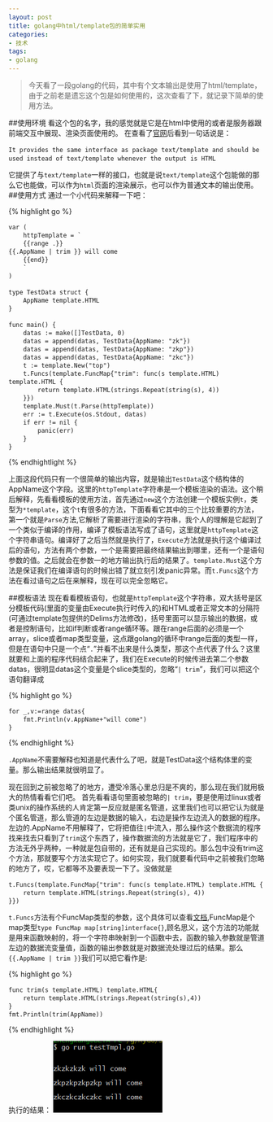 ```yaml
---
layout: post
title: golang中html/template包的简单实用
categories:
- 技术
tags:
- golang 
---
```

>今天看了一段golang的代码，其中有个文本输出是使用了html/template，由于之前老是遗忘这个包是如何使用的，这次查看了下，就记录下简单的使用方法。

##使用环境
看这个包的名字，我的感觉就是它是在html中使用的或者是服务器跟前端交互中展现、渲染页面使用的。
在查看了[官网](http://golang.org/pkg/html/template/)后看到一句话说是：

`It provides the same interface as package text/template and should be used instead of text/template whenever the output is HTML`

它提供了与`text/template`一样的接口，也就是说`text/template`这个包能做的那么它也能做，可以作为`html`页面的渲染展示，也可以作为普通文本的输出使用。
##使用方式
通过一个小代码来解释一下吧：

{% highlight go %}
	
	var (
		httpTemplate = `
		{{range .}}
	{{.AppName | trim }} will come
		{{end}}
		`
	)
	
	type TestData struct {
		AppName template.HTML
	}
	
	func main() {
		datas := make([]TestData, 0)
		datas = append(datas, TestData{AppName: "zk"})
		datas = append(datas, TestData{AppName: "zkp"})
		datas = append(datas, TestData{AppName: "zkc"})
		t := template.New("top")
		t.Funcs(template.FuncMap{"trim": func(s template.HTML) template.HTML {
			return template.HTML(strings.Repeat(string(s), 4))
		}})
		template.Must(t.Parse(httpTemplate))
		err := t.Execute(os.Stdout, datas)
		if err != nil {
			panic(err)
		}
	}

{% endhightlight %}

上面这段代码只有一个很简单的输出内容，就是输出`TestData`这个结构体的AppName这个字段。这里的`httpTemplate`字符串是一个模板渲染的语法。这个稍后解释，先看看模板的使用方法，首先通过`new`这个方法创建一个模板实例`t`，类型为`*template`，这个`t`有很多的方法，下面看看它其中的三个比较重要的方法，第一个就是`Parse`方法,它解析了需要进行渲染的字符串，我个人的理解是它起到了一个类似于编译的作用，编译了模板语法写成了语句，这里就是`httpTemplate`这个字符串语句。编译好了之后当然就是执行了，`Execute`方法就是执行这个编译过后的语句，方法有两个参数，一个是需要把最终结果输出到哪里，还有一个是语句参数的值。之后就会在参数一的地方输出执行后的结果了。`template.Must`这个方法是保证我们在编译语句的时候出错了就立刻引发panic异常。而`t.Funcs`这个方法在看过语句之后在来解释，现在可以完全忽略它。

##模板语法
现在看看模板语句，也就是`httpTemplate`这个字符串，双大括号是区分模板代码(里面的变量由Execute执行时传入的)和HTML或者正常文本的分隔符(可通过template包提供的Delims方法修改)，括号里面可以显示输出的数据，或者是控制语句，比如if判断或者range循环等。跟在range后面的必须是一个array，slice或者map类型变量，这点跟golang的循环中range后面的类型一样，但是在语句中只是一个点“`.`”并看不出来是什么类型，那这个点代表了什么？这里就要和上面的程序代码结合起来了，我们在Execute的时候传进去第二个参数datas，很明显datas这个变量是个slice类型的，忽略“`| trim`”，我们可以把这个语句翻译成

{% highlight go %}

	for _,v:=range datas{
		fmt.Println(v.AppName+"will come")	
	}

{% endhighlight %}

`.AppName`不需要解释也知道是代表什么了吧，就是TestData这个结构体里的变量。那么输出结果就很明显了。

现在回到之前被忽略了的地方，遭受冷落心里总归是不爽的，那么现在我们就用极大的热情看看它们吧。
首先看看语句里面被忽略的`| trim`，要是使用过linux或者类unix的操作系统的人肯定第一反应就是匿名管道，这里我们也可以把它认为就是个匿名管道，那么管道的左边是数据的输入，右边是操作左边流入的数据的程序。左边的.AppName不用解释了，它将把值往`|`中流入，那么操作这个数据流的程序找来找去只看到了`trim`这个东西了，操作数据流的方法就是它了，我们程序中的方法无外乎两种，一种就是包自带的，还有就是自己实现的。那么包中没有trim这个方法，那就要写个方法实现它了。如何实现，我们就要看代码中之前被我们忽略的地方了，哎，它都等不及要表现一下了。没做就是
	
	t.Funcs(template.FuncMap{"trim": func(s template.HTML) template.HTML {
        return template.HTML(strings.Repeat(string(s), 4))
    }})

`t.Funcs`方法有个FuncMap类型的参数，这个具体可以查看[文档](http://golang.org/pkg/text/template/#Template.Funcs),FuncMap是个map类型`type FuncMap map[string]interface{}`,顾名思义，这个方法的功能就是用来函数映射的，将一个字符串映射到一个函数中去，函数的输入参数就是管道左边的数据流变量值，函数的输出参数就是对数据流处理过后的结果。那么`{{.AppName | trim }}`我们可以把它看作是:

{% highlight go %}

	func trim(s template.HTML) template.HTML{
		return template.HTML(strings.Repeat(string(s),4))
	}
	fmt.Println(trim(AppName))
{% endhighlight %}

执行的结果：
![执行结果](/image/20141027.PNG)